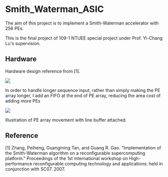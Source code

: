 # Smith_Waterman_ASIC

The aim of this project is to implement a Smith-Waterman accelerator with 256 PEs.

This is the final project of 109-1 NTUEE special project under Prof. Yi-Chang Lu's supervision.

## Hardware
Hardware design reference from [1].

![](https://i.imgur.com/73tj2i3.png)


In order to handle longer sequence input, rather than simply making the PE array longer, I add an FIFO at the end of PE array, reducing the area cost of adding more PEs

![](https://i.imgur.com/FZjoWSR.gif)

Illustration of PE array movement with line buffer attached.

## Reference
[1] Zhang, Peiheng, Guangming Tan, and Guang R. Gao. "Implementation of the Smith-Waterman algorithm on a reconfigurable supercomputing platform." Proceedings of the 1st international workshop on High-performance reconfigurable computing technology and applications: held in conjunction with SC07. 2007.
